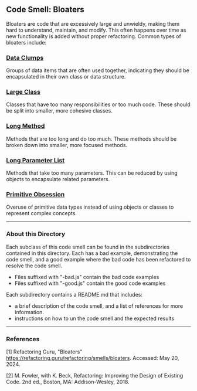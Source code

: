 ## Code Smell: Bloaters

Bloaters are code that are excessively large and unwieldy, making them hard to understand, maintain, and modify. This often happens over time as new functionality is added without proper refactoring. Common types of bloaters include:

### [**Data Clumps**](data-clumps/README.md)

Groups of data items that are often used together, indicating they should be encapsulated in their own class or data structure.

### [**Large Class**](large-class/README.md)

Classes that have too many responsibilities or too much code. These should be split into smaller, more cohesive classes.

### [**Long Method**](long-method/README.md)

Methods that are too long and do too much. These methods should be broken down into smaller, more focused methods.

### [**Long Parameter List**](long-param-list/README.md)

Methods that take too many parameters. This can be reduced by using objects to encapsulate related parameters.

### [**Primitive Obsession**](primitive-obession/README.md)

Overuse of primitive data types instead of using objects or classes to represent complex concepts.

---

### About this Directory
Each subclass of this code smell can be found in the subdirectories contained in this directory. Each has a bad example, demonstrating the code smell, and a good example where the bad code has been refactored to resolve the code smell.
- Files suffixed with "-bad.js" contain the bad code examples
- Files suffixed with "-good.js" contain the good code examples

Each subdirectory contains a README.md that includes: 
- a brief description of the code smell, and a list of references for more information.
- instructions on how to un the code smell and the expected results

---

### **References**

[1] Refactoring Guru, "Bloaters" https://refactoring.guru/refactoring/smells/bloaters. Accessed: May 20, 2024.

[2] M. Fowler, with K. Beck, Refactoring: Improving the Design of Existing Code. 2nd ed., Boston, MA: Addison-Wesley, 2018.
